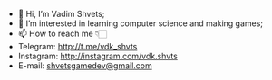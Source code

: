 - 👋 Hi, I’m Vadim Shvets;
- 👀 I’m interested in learning computer science and making games;
- 📫 How to reach me 👇🏻
- Telegram: http://t.me/vdk_shvts
- Instagram: http://instagram.com/vdk.shvts
- E-mail: shvetsgamedev@gmail.com
